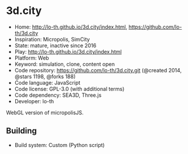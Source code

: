 # 3d.city

- Home: http://lo-th.github.io/3d.city/index.html, https://github.com/lo-th/3d.city
- Inspiration: Micropolis, SimCity
- State: mature, inactive since 2016
- Play: http://lo-th.github.io/3d.city/index.html
- Platform: Web
- Keyword: simulation, clone, content open
- Code repository: https://github.com/lo-th/3d.city.git (@created 2014, @stars 1198, @forks 188)
- Code language: JavaScript
- Code license: GPL-3.0 (with additional terms)
- Code dependency: SEA3D, Three.js
- Developer: lo-th

WebGL version of micropolisJS.

## Building

- Build system: Custom (Python script)
